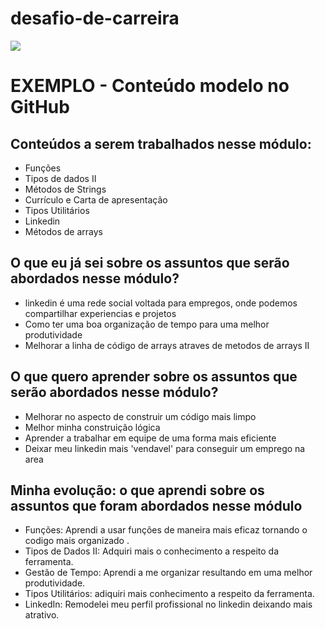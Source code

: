 # desafio-de-carreira

![](https://i.imgur.com/xG74tOh.png)

# EXEMPLO - Conteúdo modelo no GitHub

## Conteúdos a serem trabalhados nesse módulo:

- Funções
- Tipos de dados II
- Métodos de Strings
- Currículo e Carta de apresentação
- Tipos Utilitários
- Linkedin
- Métodos de arrays

## O que eu já sei sobre os assuntos que serão abordados nesse módulo?

- linkedin é uma rede social voltada para empregos, onde podemos compartilhar experiencias e projetos
- Como ter uma boa organização de tempo para uma melhor produtividade
- Melhorar a linha de código de arrays atraves de metodos de arrays II

## O que quero aprender sobre os assuntos que serão abordados nesse módulo?

- Melhorar no aspecto de construir um código mais limpo 
- Melhor minha construição lógica
- Aprender a trabalhar em equipe de uma forma mais eficiente
- Deixar meu linkedin mais 'vendavel' para conseguir um emprego na area

## Minha evolução: o que aprendi sobre os assuntos que foram abordados nesse módulo

- Funções: Aprendi a usar funções de maneira mais eficaz tornando o codigo mais organizado .
- Tipos de Dados II: Adquiri mais o conhecimento a respeito da ferramenta.
- Gestão de Tempo: Aprendi a me organizar resultando em uma melhor produtividade.
- Tipos Utilitários: adiquiri mais conhecimento a respeito da ferramenta.
- LinkedIn: Remodelei meu perfil profissional no linkedin deixando mais atrativo.

